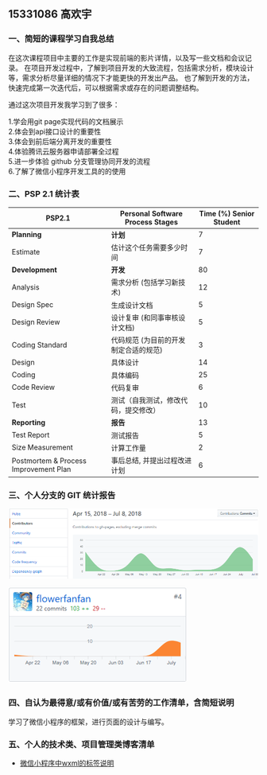 ## 15331086 高欢宇

### 一、简短的课程学习自我总结

在这次课程项目中主要的工作是实现前端的影片详情，以及写一些文档和会议记录。
在项目开发过程中，了解到项目开发的大致流程，包括需求分析，模块设计等，需求分析尽量详细的情况下才能更快的开发出产品。
也了解到开发的方法，快速完成第一次迭代后，可以根据需求或存在的问题调整结构。

通过这次项目开发我学习到了很多：

1.学会用git page实现代码的文档展示</br>
2.体会到api接口设计的重要性</br>
3.体会到前后端分离开发的重要性</br>
4.体验腾讯云服务器申请部署全过程</br>
5.进一步体验 github 分支管理协同开发的流程</br>
6.了解了微信小程序开发工具的的使用</br>




### 二、PSP 2.1 统计表

 
PSP2.1       | Personal Software Process Stages| Time (%) Senior Student |
------------ | ------------------------------- | ----------------------- |
**Planning** | **计划** | 7 |
Estimate  | 估计这个任务需要多少时间 | 7 |
**Development**  | **开发** |  80 |
Analysis   | 需求分析 (包括学习新技术) | 12 |
Design Spec| 生成设计文档 | 5 |
Design Review| 设计复审 (和同事审核设计文档)| 5 |
Coding Standard| 代码规范 (为目前的开发制定合适的规范)| 3 |
Design|具体设计| 14 |
Coding|具体编码| 25 |
Code Review| 代码复审| 6 |
Test|测试（自我测试，修改代码，提交修改）| 10 |
**Reporting** | **报告** | 13 |
Test Report | 测试报告 | 5 |
Size Measurement | 计算工作量 | 2 |
Postmortem & Process Improvement Plan| 事后总结, 并提出过程改进计划 | 6 |


### 三、个人分支的 GIT 统计报告


![](https://raw.githubusercontent.com/flowerfanfan/Markdown-Picture/master/Git总结.png)


![](https://raw.githubusercontent.com/flowerfanfan/Markdown-Picture/master/Git个人总结.png)

### 四、自认为最得意/或有价值/或有苦劳的工作清单，含简短说明

学习了微信小程序的框架，进行页面的设计与编写。

### 五、个人的技术类、项目管理类博客清单

  - [微信小程序中wxml的标签说明](https://blog.csdn.net/shtxghy/article/details/80961364)

